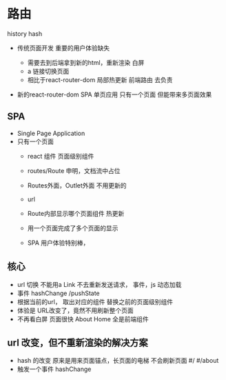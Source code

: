 # 路由

history
hash

- 传统页面开发
    重要的用户体验缺失
    - 需要去到后端拿到新的html，重新渲染
        白屏
    - a 链接切换页面
    - 相比于react-router-dom 局部热更新
    前端路由 去负责 

- 新的react-router-dom SPA 单页应用
    只有一个页面 但能带来多页面效果 

## SPA
- Single Page Application
- 只有一个页面
   - react 组件
       页面级别组件
   - routes/Route 申明，文档流中占位
   - Routes外面，Outlet外面 不用更新的
   - url
   - Route内部显示哪个页面组件
       热更新

   - 用一个页面完成了多个页面的显示
   - SPA 用户体验特别棒，

## 核心
- url 切换
    不能用a
    Link 
    不去重新发送请求，
    事件，js 动态加载
- 事件 hashChange /pushState
- 根据当前的url， 取出对应的组件
    替换之前的页面级别组件
- 体验是
    URL改变了，竟然不用刷新整个页面
- 不再看白屏
    页面很快
    About
    Home 全是前端组件 

## url 改变，但不重新渲染的解决方案
- hash 的改变
    原来是用来页面锚点，长页面的电梯
    不会刷新页面
    #/
    #/about
- 触发一个事件
    hashChange